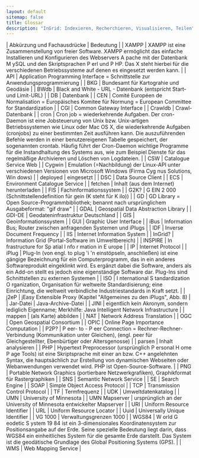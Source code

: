 ```yaml
---
layout: default
sitemap: false
title: Glossar
description: "InGrid: Indexieren, Recherchieren, Visualisieren, Teilen"
---
```


| Abkürzung und Fachausdrücke | Bedeutung |
| XAMPP | XAMPP ist eine Zusammenstellung von freier Software. XAMPP ermöglicht das einfache Installieren und Konfigurieren des Webservers A pache mit der Datenbank M ySQL und den Skriptsprachen P erl und P HP. Das X steht hierbei für die verschiedenen Betriebssysteme auf denen es eingesetzt werden kann. |
| API | Application Programming Interface = Schnittstelle zur Anwendungsprogrammierung |
| BKG | Bundesamt für Kartograhie und Geodäsie |
| BWdb | Black and White - URL - Datenbank (entspricht Start- und Limit-URL) |
| DB | Datenbank |
| CEN | Comité Européen de Normalisation = Europäisches Komitee für Normung = European Committee for Standardization |
| CGI | Common Gateway Interface |
| Crawldb | Crawl-Datenbank |
| cron | Cron job = wiederkehrende Aufgaben. Der cron-Daemon ist eine Jobsteuerung von Unix bzw. Unix-artigen Betriebssystemen wie Linux oder Mac OS X, die wiederkehrende Aufgaben (cronjobs) zu einer bestimmten Zeit ausführen kann. Die auszuführenden Befehle werden in einer benutzereigenen Tabelle gespeichert, der sogenannten crontab. Häufig führt der Cron-Daemon wichtige Programme für die Instandhaltung des Systems aus, wie zum Beispiel Dienste für das regelmäßige Archivieren und Löschen von Logdateien. |
| CSW | Catalogue Service Web |
| Cygwin | Emulation (=Nachbildung) der Linux-API unter verschiedenen Versionen von Microsoft Windows (Firma Cyg nus Solutions, Win dows) |
| deployed | eingesetzt |
| DSC | Data Source Client |
| ECS | Environment Catalogue Service |
| fetchen | Inhalt (aus dem Internet) herunterladen |
| FIS | Fachinformationssystem |
| G2K? | G EIN 2 000 (Schnittstellendefinition für gein (K steht für K ilo)) |
| GD | GD Library = Open Source-Programmbibliothek; benannt nach ursprünglichem Ausgabeformat: "gif draw" |
| GDAL | Geospatial Data Abstraction Library |
| GDI-DE | Geodateninfrastruktur Deutschland |
| GIS | Geoinformationssystem |
| GUI | Graphic User Interface |
| iBus | Information Bus; Router zwischen anfragenden Systemen und iPlugs |
| IDF | Inverse Document Frequency |
| IIS | Internet Information System |
| InGrid? | Information Grid (Portal-Software im Umweltbereich) |
| INSPIRE | In frastructure for Sp atial I nfo r mation in E urope |
| IP | Internet Protocol |
| iPlug | Plug-In (von engl. to plug 'i 'n einstöpseln, anschließen) ist eine gängige Bezeichnung für ein Computerprogramm, das in ein anderes Softwareprodukt eingeklinkt wird. Es ergänzt dabei die Software, anders als ein Add-on stellt es jedoch eine eigenständige Software dar. Plug-Ins sind Schnittstellen zu externen Systemen |
| ISO | I nternational S tandardization O rganization, Organisation für weltweite Standardisierung; eine Einrichtung, die weltweit verbindliche Industriestandards in Kraft setzt. |
| j2eP | jEasy Extensible Proxy (Kapitel "Allgemeines zu den iPlugs", Abb. 8) |
| Jar-Datei | Java-Archive-Datei |
| JINI | eigentlich kein Akronym, sondern lediglich Eigenname; Merkhilfe: Java Intelligent Network Infrastructure |
| mappen | (als Karte) abbilden |
| NAT | Network Address Translation |
| OGC | Open Geospatial Consortium |
| OPIC | Online Page Importance Computation |
| P2P? | P eer- to - P eer Connection = Rechner-Rechner-Verbindung (Kommunikation unter Gleichen), (engl. peer für Gleichgestellter, Ebenbürtiger oder Altersgenosse) |
| parsen | Inhalt analysieren |
| PHP | Hypertext Preprocessor (ursprünglich P ersonal H ome P age Tools) ist eine Skriptsprache mit einer an bzw. C++ angelehnten Syntax, die hauptsächlich zur Erstellung von dynamischen Webseiten oder Webanwendungen verwendet wird. PHP ist Open-Source-Software. |
| PNG | Portable Network Graphics (portierbare Netzwerkgrafiken), Graphikformat für Rastergraphiken |
| SNS | Semantic Network Service |
| SE | Search Engine |
| SOAP | Simple Object Access Protocol |
| TCP | Transmission Control Protocol |
| TF | Termfrequenz |
| UDK | Umweltdatenkatalog |
| UMN | University of Minnesota |
| UMN Mapserver | ursprünglich an der University of Minnesota entwickelter Mapserver |
| URI | Uniform Resource Identifier |
| URL | Uniform Resource Locator |
| Uuid | Universally Unique Identifier |
| VG 1000 | Verwaltungsgrenzen 1000 |
| WGS84 | W orld G eodetic S ystem 19 84 ist ein 3-dimensionales Koordinatensystem zur Positionsangabe auf der Erde. Seine spezielle Bedeutung liegt darin, dass WGS84 ein einheitliches System für die gesamte Erde darstellt. Das System ist die geodätische Grundlage des Global Positioning Systems (GPS). |
| WMS | Web Mapping Service |
